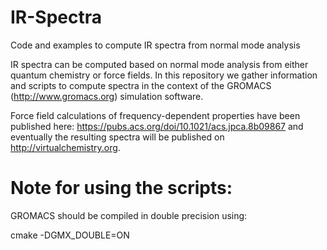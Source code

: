 # IR-Spectra
Code and examples to compute IR spectra from normal mode analysis

IR spectra can be computed based on normal mode analysis from either quantum chemistry or force fields. In this repository we gather information and scripts to compute spectra in the context of the GROMACS (http://www.gromacs.org) simulation software.

Force field calculations of frequency-dependent properties have been published here: https://pubs.acs.org/doi/10.1021/acs.jpca.8b09867 and eventually the resulting spectra will be published on http://virtualchemistry.org.

Note for using the scripts:
===========================

GROMACS should be compiled in double precision using:

cmake -DGMX_DOUBLE=ON 

